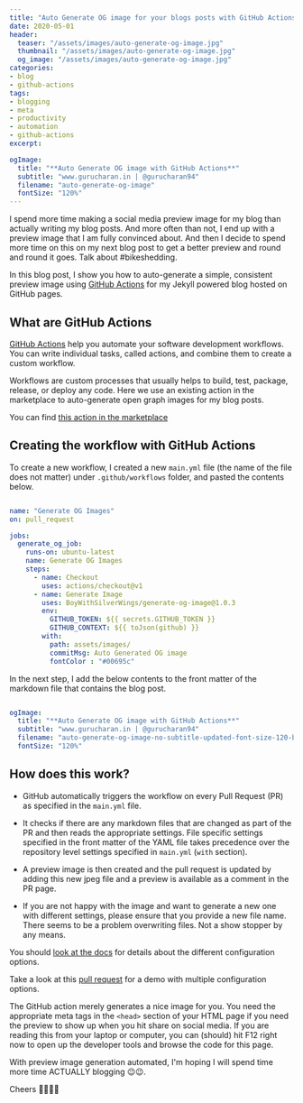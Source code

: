 ```yaml
---
title: "Auto Generate OG image for your blogs posts with GitHub Actions"
date: 2020-05-01
header:
  teaser: "/assets/images/auto-generate-og-image.jpg"
  thumbnail: "/assets/images/auto-generate-og-image.jpg"
  og_image: "/assets/images/auto-generate-og-image.jpg"
categories:
- blog
- github-actions
tags:
- blogging
- meta
- productivity
- automation
- github-actions 
excerpt: 

ogImage:
  title: "**Auto Generate OG image with GitHub Actions**"
  subtitle: "www.gurucharan.in | @gurucharan94"
  filename: "auto-generate-og-image" 
  fontSize: "120%"
---
```


I spend more time making a social media preview image for my blog than actually writing my blog posts. And more often than not, I end up with a preview image that I am fully convinced about. And then I decide to spend more time on this on my next blog post to get a better preview and round and round it goes. Talk about #bikeshedding.

In this blog post, I show you how to auto-generate a simple, consistent preview image using [GitHub Actions](https://github.com/features/actions) for my Jekyll powered blog hosted on GitHub pages.

## What are GitHub Actions

[GitHub Actions](https://help.github.com/en/actions/getting-started-with-github-actions/about-github-actions) help you automate your software development workflows. You can write individual tasks, called actions, and combine them to create a custom workflow.

Workflows are custom processes that usually helps to build, test, package, release, or deploy any code. Here we use an existing action in the marketplace to auto-generate open graph images for my blog posts.

You can find [this action in the marketplace](https://github.com/marketplace/actions/generate-og-image)

## Creating the workflow with GitHub Actions

To create a new workflow, I created a new `main.yml` file (the name of the file does not matter) under `.github/workflows` folder, and pasted the contents below.

```yaml

name: "Generate OG Images"
on: pull_request

jobs:
  generate_og_job:
    runs-on: ubuntu-latest
    name: Generate OG Images
    steps:
      - name: Checkout
        uses: actions/checkout@v1
      - name: Generate Image
        uses: BoyWithSilverWings/generate-og-image@1.0.3
        env:
          GITHUB_TOKEN: ${{ secrets.GITHUB_TOKEN }}
          GITHUB_CONTEXT: ${{ toJson(github) }}
        with:
          path: assets/images/
          commitMsg: Auto Generated OG image
          fontColor : "#00695c"
```

In the next step, I add the below contents to the front matter of the markdown file that contains the blog post.

```yaml

ogImage:
  title: "**Auto Generate OG image with GitHub Actions**"
  subtitle: "www.gurucharan.in | @gurucharan94"
  filename: "auto-generate-og-image-no-subtitle-updated-font-size-120-bold-text-green-font"
  fontSize: "120%"

```

## How does this work?

- GitHub automatically triggers the workflow on every Pull Request (PR) as specified in the `main.yml` file.

- It checks if there are any markdown files that are changed as part of the PR and then reads the appropriate settings. File specific settings specified in the front matter of the YAML file takes precedence over the repository level settings specified in `main.yml` (`with` section).

- A preview image is then created and the pull request is updated by adding this new jpeg file and a preview is available as a comment in the PR page.

- If you are not happy with the image and want to generate a new one with different settings, please ensure that you provide a new file name. There seems to be a problem overwriting files. Not a show stopper by any means.

You should [look at the docs](https://github.com/marketplace/actions/generate-og-image) for details about the different configuration options.

Take a look at this [pull request](https://github.com/GuruCharan94/gurucharan94.github.io/pull/11) for a demo with multiple configuration options.

The GitHub action merely generates a nice image for you. You need the appropriate meta tags in the `<head>` section of your HTML page if you need the preview to show up when you hit share on social media. If you are reading this from your laptop or computer, you can (should) hit F12 right now to open up the developer tools and browse the code for this page.

With preview image generation automated, I'm hoping I will spend time more time ACTUALLY blogging 😉😉.

Cheers 🙌🙌🙌🙌
